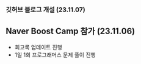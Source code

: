 ### 깃허브 블로그 개설 (23.11.07)

## Naver Boost Camp 참가 (23.11.06)

- 회고록 업데이트 진행
- 1일 1회 프로그래머스 문제 풀이 진행
